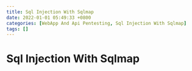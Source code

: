 ```yaml
---
title: Sql Injection With Sqlmap
date: 2022-01-01 05:49:33 +0800
categories: [WebApp And Api Pentesting, Sql Injection With Sqlmap]
tags: []  
---
```


# Sql Injection With Sqlmap
